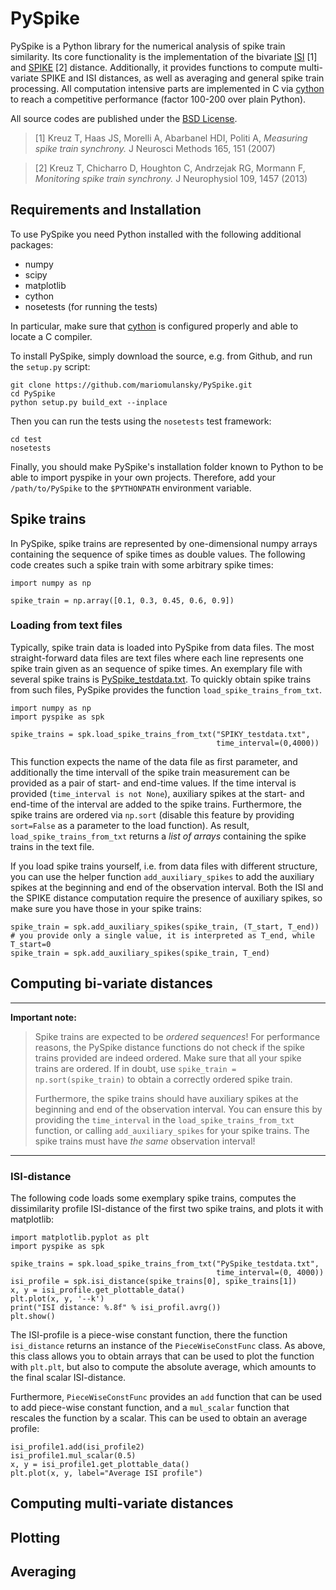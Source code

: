 # PySpike

PySpike is a Python library for the numerical analysis of spike train similarity. 
Its core functionality is the implementation of the bivariate [ISI](http://www.scholarpedia.org/article/Measures_of_spike_train_synchrony#ISI-distance) [1] and [SPIKE](http://www.scholarpedia.org/article/SPIKE-distance) [2] distance. 
Additionally, it provides functions to compute multi-variate SPIKE and ISI distances, as well as averaging and general spike train processing.
All computation intensive parts are implemented in C via [cython](http://www.cython.org) to reach a competitive performance (factor 100-200 over plain Python).

All source codes are published under the [BSD License](http://opensource.org/licenses/BSD-2-Clause).

>[1] Kreuz T, Haas JS, Morelli A, Abarbanel HDI, Politi A, *Measuring spike train synchrony.* J Neurosci Methods 165, 151 (2007)

>[2] Kreuz T, Chicharro D, Houghton C, Andrzejak RG, Mormann F, *Monitoring spike train synchrony.* J Neurophysiol 109, 1457 (2013)

## Requirements and Installation

To use PySpike you need Python installed with the following additional packages:

- numpy
- scipy
- matplotlib
- cython
- nosetests (for running the tests)

In particular, make sure that [cython](http://www.cython.org) is configured properly and able to locate a C compiler.

To install PySpike, simply download the source, e.g. from Github, and run the `setup.py` script:

    git clone https://github.com/mariomulansky/PySpike.git
    cd PySpike
    python setup.py build_ext --inplace

Then you can run the tests using the `nosetests` test framework:

    cd test
    nosetests

Finally, you should make PySpike's installation folder known to Python to be able to import pyspike in your own projects.
Therefore, add your `/path/to/PySpike` to the `$PYTHONPATH` environment variable.

## Spike trains

In PySpike, spike trains are represented by one-dimensional numpy arrays containing the sequence of spike times as double values.
The following code creates such a spike train with some arbitrary spike times:
    
    import numpy as np

    spike_train = np.array([0.1, 0.3, 0.45, 0.6, 0.9])

### Loading from text files

Typically, spike train data is loaded into PySpike from data files.
The most straight-forward data files are text files where each line represents one spike train given as an sequence of spike times.
An exemplary file with several spike trains is [PySpike_testdata.txt](https://github.com/mariomulansky/PySpike/blob/master/examples/PySpike_testdata.txt).
To quickly obtain spike trains from such files, PySpike provides the function `load_spike_trains_from_txt`.

    import numpy as np
    import pyspike as spk
    
    spike_trains = spk.load_spike_trains_from_txt("SPIKY_testdata.txt", 
                                                  time_interval=(0,4000))

This function expects the name of the data file as first parameter, and additionally the time intervall of the spike train measurement can be provided as a pair of start- and end-time values.
If the time interval is provided (`time_interval is not None`), auxiliary spikes at the start- and end-time of the interval are added to the spike trains.
Furthermore, the spike trains are ordered via `np.sort` (disable this feature by providing `sort=False` as a parameter to the load function).
As result, `load_spike_trains_from_txt` returns a *list of arrays* containing the spike trains in the text file.

If you load spike trains yourself, i.e. from data files with different structure, you can use the helper function `add_auxiliary_spikes` to add the auxiliary spikes at the beginning and end of the observation interval.
Both the ISI and the SPIKE distance computation require the presence of auxiliary spikes, so make sure you have those in your spike trains:

    spike_train = spk.add_auxiliary_spikes(spike_train, (T_start, T_end))
    # you provide only a single value, it is interpreted as T_end, while T_start=0
    spike_train = spk.add_auxiliary_spikes(spike_train, T_end)

## Computing bi-variate distances

----------------------
**Important note:**

>Spike trains are expected to be *ordered sequences*! 
>For performance reasons, the PySpike distance functions do not check if the spike trains provided are indeed ordered.
>Make sure that all your spike trains are ordered.
>If in doubt, use `spike_train = np.sort(spike_train)` to obtain a correctly ordered spike train.
>
>Furthermore, the spike trains should have auxiliary spikes at the beginning and end of the observation interval.
>You can ensure this by providing the `time_interval` in the `load_spike_trains_from_txt` function, or calling `add_auxiliary_spikes` for your spike trains.
>The spike trains must have *the same* observation interval!

----------------------

### ISI-distance

The following code loads some exemplary spike trains, computes the dissimilarity profile ISI-distance of the first two spike trains, and plots it with matplotlib:

    import matplotlib.pyplot as plt
    import pyspike as spk
    
    spike_trains = spk.load_spike_trains_from_txt("PySpike_testdata.txt",
                                                  time_interval=(0, 4000))
    isi_profile = spk.isi_distance(spike_trains[0], spike_trains[1])
    x, y = isi_profile.get_plottable_data()
    plt.plot(x, y, '--k')
    print("ISI distance: %.8f" % isi_profil.avrg())
    plt.show()

The ISI-profile is a piece-wise constant function, there the function `isi_distance` returns an instance of the `PieceWiseConstFunc` class.
As above, this class allows you to obtain arrays that can be used to plot the function with `plt.plt`, but also to compute the absolute average, which amounts to the final scalar ISI-distance.

Furthermore, `PieceWiseConstFunc` provides an `add` function that can be used to add piece-wise constant function, and a `mul_scalar` function that rescales the function by a scalar.
This can be used to obtain an average profile:

    isi_profile1.add(isi_profile2)
    isi_profile1.mul_scalar(0.5)
    x, y = isi_profile1.get_plottable_data()
    plt.plot(x, y, label="Average ISI profile")

## Computing multi-variate distances


## Plotting


## Averaging
